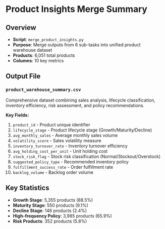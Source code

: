 # Product Insights Merge Summary

## Overview
- **Script**: `merge_product_insights.py`
- **Purpose**: Merge outputs from 6 sub-tasks into unified product warehouse dataset
- **Products**: 6,051 total products
- **Columns**: 10 key metrics

## Output File

### `product_warehouse_summary.csv`
Comprehensive dataset combining sales analysis, lifecycle classification, inventory efficiency, risk assessment, and policy recommendations.

**Key Fields:**
1. `product_id` - Product unique identifier
2. `lifecycle_stage` - Product lifecycle stage (Growth/Maturity/Decline)
3. `avg_monthly_sales` - Average monthly sales volume
4. `volatility_score` - Sales volatility measure
5. `inventory_turnover_rate` - Inventory turnover efficiency
6. `avg_holding_cost_per_unit` - Unit holding cost
7. `stock_risk_flag` - Stock risk classification (Normal/Stockout/Overstock)
8. `suggested_policy_type` - Recommended inventory policy
9. `fulfillment_success_rate` - Order fulfillment rate
10. `backlog_volume` - Backlog order volume

## Key Statistics
- **Growth Stage**: 5,355 products (88.5%)
- **Maturity Stage**: 550 products (9.1%)
- **Decline Stage**: 146 products (2.4%)
- **High-frequency Policy**: 3,985 products (65.9%)
- **Risk Products**: 352 products (5.8%)
